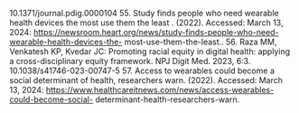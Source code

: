 10.1371/journal.pdig.0000104
55. Study finds people who need wearable health devices the most use them the least . (2022). Accessed: March
13, 2024: https://newsroom.heart.org/news/study-finds-people-who-need-wearable-health-devices-the-
most-use-them-the-least..
56. Raza MM, Venkatesh KP, Kvedar JC: Promoting racial equity in digital health: applying a cross-disciplinary
equity framework. NPJ Digit Med. 2023, 6:3. 10.1038/s41746-023-00747-5
57. Access to wearables could become a social determinant of health, researchers warn. (2022). Accessed:
March 13, 2024: https://www.healthcareitnews.com/news/access-wearables-could-become-social-
determinant-health-researchers-warn.